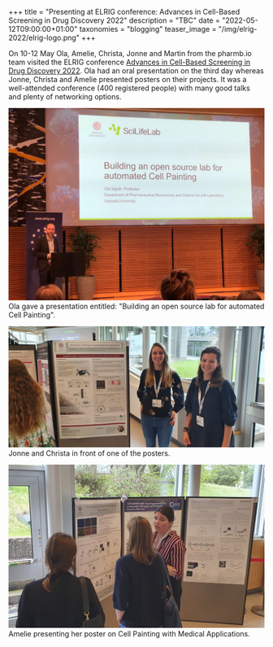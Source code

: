 +++
title = "Presenting at ELRIG conference: Advances in Cell-Based Screening in Drug Discovery 2022"
description = "TBC"
date = "2022-05-12T09:00:00+01:00"
taxonomies = "blogging"
teaser_image = "/img/elrig-2022/elrig-logo.png"
+++


On 10-12 May Ola, Amelie, Christa, Jonne and Martin from the pharmb.io team visited the ELRIG conference [Advances in Cell-Based Screening in Drug Discovery 2022](https://www.elrig.org/portfolio/advances-in-cell-based-screening-in-drug-discovery-2022/). Ola had an oral presentation on the third day whereas Jonne, Christa and Amelie presented posters on their projects. It was a well-attended conference (400 registered people) with many good talks and plenty of networking options.

![](/img/elrig-2022/ola-elrig.jpg)
Ola gave a presentation entitled: "Building an open source lab for automated Cell Painting".

![](/img/elrig-2022/jonne-christa-elrig.jpg)
Jonne and Christa in front of one of the posters.

![](/img/elrig-2022/amelie-elrig.jpg)
Amelie presenting her poster on Cell Painting with Medical Applications.
